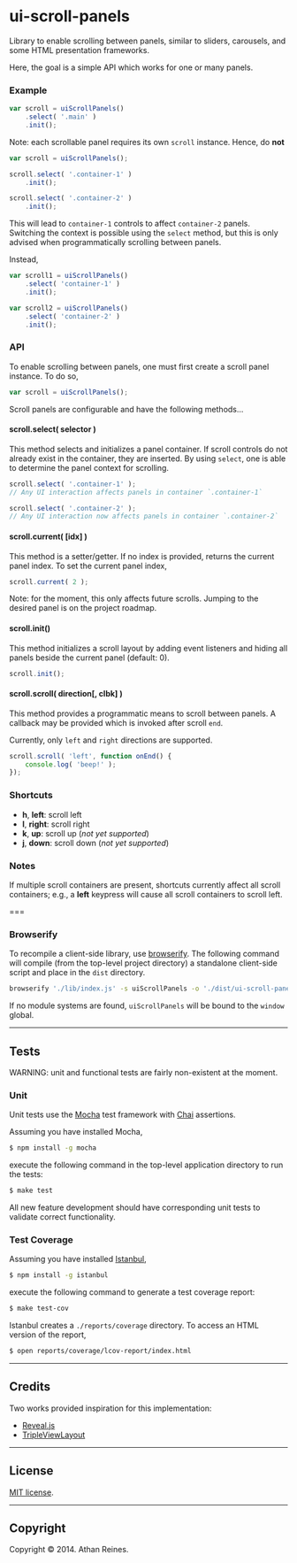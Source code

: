 ui-scroll-panels
================

Library to enable scrolling between panels, similar to sliders, carousels, and some HTML presentation frameworks.

Here, the goal is a simple API which works for one or many panels.


### Example

``` javascript
var scroll = uiScrollPanels()
	.select( '.main' )
	.init();
```

Note: each scrollable panel requires its own `scroll` instance. Hence, do __not__

``` javascript
var scroll = uiScrollPanels();

scroll.select( '.container-1' )
	.init();

scroll.select( '.container-2' )
	.init();
```

This will lead to `container-1` controls to affect `container-2` panels. Switching the context is possible using the `select` method, but this is only advised when programmatically scrolling between panels. 

Instead,

``` javascript
var scroll1 = uiScrollPanels()
	.select( 'container-1' )
	.init();

var scroll2 = uiScrollPanels()
	.select( 'container-2' )
	.init();
```




### API

To enable scrolling between panels, one must first create a scroll panel instance. To do so,

``` javascript
var scroll = uiScrollPanels();
```

Scroll panels are configurable and have the following methods...


#### scroll.select( selector )

This method selects and initializes a panel container. If scroll controls do not already exist in the container, they are inserted. By using `select`, one is able to determine the panel context for scrolling.

``` javascript
scroll.select( '.container-1' );
// Any UI interaction affects panels in container `.container-1`

scroll.select( '.container-2' );
// Any UI interaction now affects panels in container `.container-2`
```

#### scroll.current( [idx] )

This method is a setter/getter. If no index is provided, returns the current panel index. To set the current panel index,

``` javascript
scroll.current( 2 );
```

Note: for the moment, this only affects future scrolls. Jumping to the desired panel is on the project roadmap.


#### scroll.init()

This method initializes a scroll layout by adding event listeners and hiding all panels beside the current panel (default: 0).

``` javascript
scroll.init();
```


#### scroll.scroll( direction[, clbk] )

This method provides a programmatic means to scroll between panels. A callback may be provided which is invoked after scroll `end`.

Currently, only `left` and `right` directions are supported.

``` javascript
scroll.scroll( 'left', function onEnd() {
	console.log( 'beep!' );	
});
```


### Shortcuts

* 	__h__, __left__: scroll left
*	__l__, __right__: scroll right
*	__k__, __up__: scroll up (_not yet supported_)
*	__j__, __down__: scroll down (_not yet supported_)


### Notes

If multiple scroll containers are present, shortcuts currently affect all scroll containers; e.g., a __left__ keypress will cause all scroll containers to scroll left.


===
### Browserify

To recompile a client-side library, use [browserify](https://github.com/substack/node-browserify). The following command will compile (from the top-level project directory) a standalone client-side script and place in the `dist` directory.

``` bash
browserify './lib/index.js' -s uiScrollPanels -o './dist/ui-scroll-panels.js'
```

If no module systems are found, `uiScrollPanels` will be bound to the `window` global.


---
## Tests

WARNING: unit and functional tests are fairly non-existent at the moment. 

### Unit

Unit tests use the [Mocha](http://mochajs.org/) test framework with [Chai](http://chaijs.com) assertions.

Assuming you have installed Mocha,

``` bash
$ npm install -g mocha
```

execute the following command in the top-level application directory to run the tests:

``` bash
$ make test
```

All new feature development should have corresponding unit tests to validate correct functionality.


### Test Coverage

Assuming you have installed [Istanbul](https://github.com/gotwarlost/istanbul),

``` bash
$ npm install -g istanbul
```

execute the following command to generate a test coverage report:

``` bash
$ make test-cov
```

Istanbul creates a `./reports/coverage` directory. To access an HTML version of the report,

``` bash
$ open reports/coverage/lcov-report/index.html
```


---
## Credits

Two works provided inspiration for this implementation:

*	[Reveal.js](https://github.com/hakimel/reveal.js/)
* 	[TripleViewLayout](http://tympanus.net/Development/TripleViewLayout/)


---
## License

[MIT license](http://opensource.org/licenses/MIT). 


---
## Copyright

Copyright &copy; 2014. Athan Reines.
